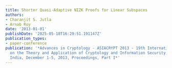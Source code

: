 ```yaml
---
title: Shorter Quasi-Adaptive NIZK Proofs for Linear Subspaces
authors:
- Charanjit S. Jutla
- Arnab Roy
date: '2013-01-01'
publishDate: '2025-05-18T16:29:51.191147Z'
publication_types:
- paper-conference
publication: '*Advances in Cryptology - ASIACRYPT 2013 - 19th International Conference
  on the Theory and Application of Cryptology and Information Security, Bengaluru,
  India, December 1-5, 2013, Proceedings, Part I*'
---
```

